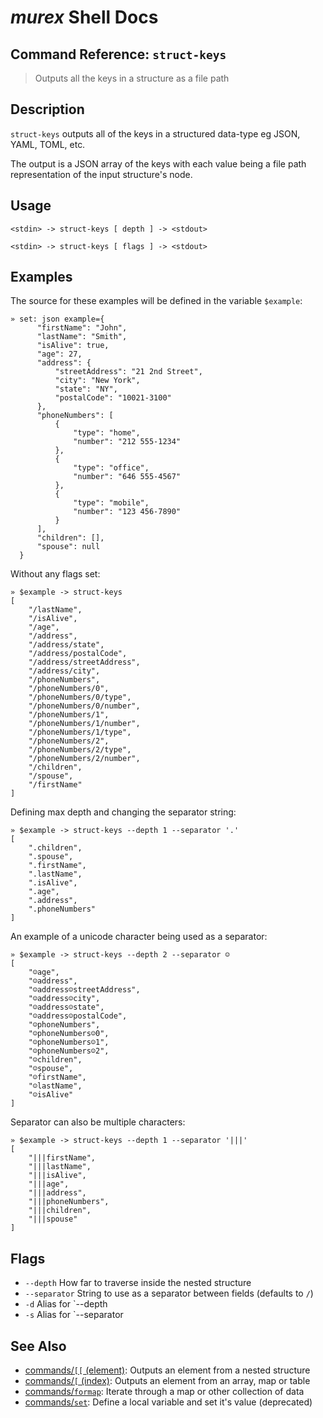 # _murex_ Shell Docs

## Command Reference: `struct-keys`

> Outputs all the keys in a structure as a file path

## Description

`struct-keys` outputs all of the keys in a structured data-type eg JSON, YAML,
TOML, etc.

The output is a JSON array of the keys with each value being a file path
representation of the input structure's node.

## Usage

    <stdin> -> struct-keys [ depth ] -> <stdout>
    
    <stdin> -> struct-keys [ flags ] -> <stdout>

## Examples

The source for these examples will be defined in the variable `$example`:

    » set: json example={
          "firstName": "John",
          "lastName": "Smith",
          "isAlive": true,
          "age": 27,
          "address": {
              "streetAddress": "21 2nd Street",
              "city": "New York",
              "state": "NY",
              "postalCode": "10021-3100"
          },
          "phoneNumbers": [
              {
                  "type": "home",
                  "number": "212 555-1234"
              },
              {
                  "type": "office",
                  "number": "646 555-4567"
              },
              {
                  "type": "mobile",
                  "number": "123 456-7890"
              }
          ],
          "children": [],
          "spouse": null
      }
    
Without any flags set:

    » $example -> struct-keys
    [
        "/lastName",
        "/isAlive",
        "/age",
        "/address",
        "/address/state",
        "/address/postalCode",
        "/address/streetAddress",
        "/address/city",
        "/phoneNumbers",
        "/phoneNumbers/0",
        "/phoneNumbers/0/type",
        "/phoneNumbers/0/number",
        "/phoneNumbers/1",
        "/phoneNumbers/1/number",
        "/phoneNumbers/1/type",
        "/phoneNumbers/2",
        "/phoneNumbers/2/type",
        "/phoneNumbers/2/number",
        "/children",
        "/spouse",
        "/firstName"
    ]
    
Defining max depth and changing the separator string:

    » $example -> struct-keys --depth 1 --separator '.'   
    [
        ".children",
        ".spouse",
        ".firstName",
        ".lastName",
        ".isAlive",
        ".age",
        ".address",
        ".phoneNumbers"
    ]
    
An example of a unicode character being used as a separator:

    » $example -> struct-keys --depth 2 --separator ☺                                                                                                                                                           
    [
        "☺age",
        "☺address",
        "☺address☺streetAddress",
        "☺address☺city",
        "☺address☺state",
        "☺address☺postalCode",
        "☺phoneNumbers",
        "☺phoneNumbers☺0",
        "☺phoneNumbers☺1",
        "☺phoneNumbers☺2",
        "☺children",
        "☺spouse",
        "☺firstName",
        "☺lastName",
        "☺isAlive"
    ]
    
Separator can also be multiple characters:

    » $example -> struct-keys --depth 1 --separator '|||' 
    [
        "|||firstName",
        "|||lastName",
        "|||isAlive",
        "|||age",
        "|||address",
        "|||phoneNumbers",
        "|||children",
        "|||spouse"
    ]

## Flags

* `--depth`
    How far to traverse inside the nested structure
* `--separator`
    String to use as a separator between fields (defaults to `/`)
* `-d`
    Alias for `--depth
* `-s`
    Alias for `--separator

## See Also

* [commands/`[[` (element)](../commands/element.md):
  Outputs an element from a nested structure
* [commands/`[` (index)](../commands/index.md):
  Outputs an element from an array, map or table
* [commands/`formap`](../commands/formap.md):
  Iterate through a map or other collection of data
* [commands/`set`](../commands/set.md):
  Define a local variable and set it's value (deprecated)